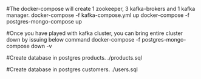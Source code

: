 


#The docker-compose will create 1 zookeeper, 3 kafka-brokers and 1 kafka manager. 
docker-compose -f kafka-compose.yml up
docker-compose -f postgres-mongo-compose up


#Once you have played with kafka cluster, you can bring entire cluster down by issuing below command
docker-compose -f postgres-mongo-compose down -v


#Create database in postgres products.
./products.sql


#Create database in postgres customers.
./users.sql
